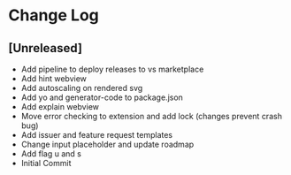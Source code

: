 # Change Log

## [Unreleased]
- Add pipeline to deploy releases to vs marketplace
- Add hint webview
- Add autoscaling on rendered svg
- Add yo and generator-code to package.json
- Add explain webview
- Move error checking to extension and add lock (changes prevent crash bug)
- Add issuer and feature request templates
- Change input placeholder and update roadmap
- Add flag u and s
- Initial Commit